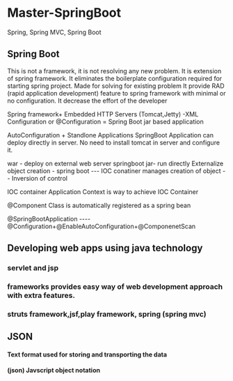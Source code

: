 
# Master-SpringBoot
Spring, Spring MVC, Spring Boot

## Spring Boot

This is not a framework, it is not resolving any new problem. It is extension of spring framework.
It eliminates the boilerplate configuration required for starting spring project.
Made for solving for existing problem
It provide RAD (rapid application development) feature to spring framework with minimal or no configuration.
It decrease the effort of the developer

Spring framework+ Embedded HTTP Servers (Tomcat,Jetty) -XML <bean> Configuration or @Configuration = Spring Boot
jar based application

AutoConfiguration + Standlone Applications
SpringBoot Application can deploy directly in server.
No need to install tomcat in server and configure it.

war - deploy on external web server
springboot jar- run directly
Externalize object creation - spring boot --- IOC conatiner manages creation of object -- Inversion of control

IOC container 
Application Context is way to achieve IOC Container

@Component
Class is automatically registered as a spring bean



@SpringBootApplication ----  @Configuration+@EnableAutoConfiguration+@ComponenetScan




## Developing web apps using java technology

### servlet and jsp
### frameworks provides easy way of web development approach with extra features.
### struts framework,jsf,play framework, spring (spring mvc)



## JSON

#### Text format used for storing and transporting the data


####  (json)  Javscript object notation













